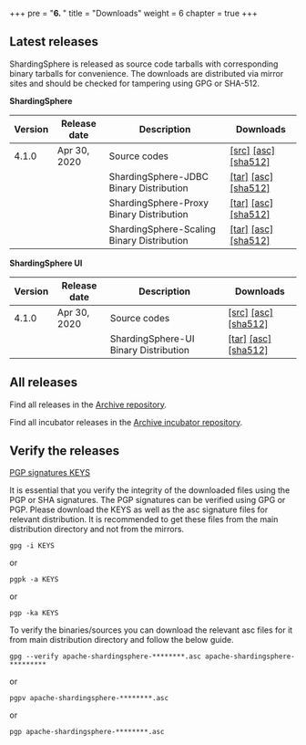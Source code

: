 +++
pre = "<b>6. </b>"
title = "Downloads"
weight = 6
chapter = true
+++

## Latest releases

ShardingSphere is released as source code tarballs with corresponding binary tarballs for convenience. The downloads are distributed via mirror sites and should be checked for tampering using GPG or SHA-512.

**ShardingSphere**

| Version | Release date | Description | Downloads |
| - | - | - | - |
| 4.1.0     | Apr 30, 2020 | Source codes | [[src]](https://www.apache.org/dyn/closer.cgi/shardingsphere/4.1.0/apache-shardingsphere-4.1.0-src.zip) [[asc]](https://downloads.apache.org/shardingsphere/4.1.0/apache-shardingsphere-4.1.0-src.zip.asc) [[sha512]](https://downloads.apache.org/shardingsphere/4.1.0/apache-shardingsphere-4.1.0-src.zip.sha512) |
|           |              | ShardingSphere-JDBC Binary Distribution | [[tar]](https://www.apache.org/dyn/closer.cgi/shardingsphere/4.1.0/apache-shardingsphere-4.1.0-sharding-jdbc-bin.tar.gz) [[asc]](https://downloads.apache.org/shardingsphere/4.1.0/apache-shardingsphere-4.1.0-sharding-jdbc-bin.tar.gz.asc) [[sha512]](https://downloads.apache.org/shardingsphere/4.1.0/apache-shardingsphere-4.1.0-sharding-jdbc-bin.tar.gz.sha512) |
|           |              | ShardingSphere-Proxy Binary Distribution | [[tar]](https://www.apache.org/dyn/closer.cgi/shardingsphere/4.1.0/apache-shardingsphere-4.1.0-sharding-proxy-bin.tar.gz) [[asc]](https://downloads.apache.org/shardingsphere/4.1.0/apache-shardingsphere-4.1.0-sharding-proxy-bin.tar.gz.asc) [[sha512]](https://downloads.apache.org/shardingsphere/4.1.0/apache-shardingsphere-4.1.0-sharding-proxy-bin.tar.gz.sha512) |
|           |              | ShardingSphere-Scaling Binary Distribution | [[tar]](https://www.apache.org/dyn/closer.cgi/shardingsphere/4.1.0/apache-shardingsphere-4.1.0-sharding-scaling-bin.tar.gz) [[asc]](https://downloads.apache.org/shardingsphere/4.1.0/apache-shardingsphere-4.1.0-sharding-scaling-bin.tar.gz.asc) [[sha512]](https://downloads.apache.org/shardingsphere/4.1.0/apache-shardingsphere-4.1.0-sharding-scaling-bin.tar.gz.sha512) |

**ShardingSphere UI**

| Version | Release date | Description | Downloads |
| - | - | - | - |
| 4.1.0     | Apr 30, 2020 | Source codes | [[src]](https://www.apache.org/dyn/closer.cgi/shardingsphere/shardingsphere-ui-4.1.0/apache-shardingsphere-4.1.0-shardingsphere-ui-src.zip ) [[asc]](https://downloads.apache.org/shardingsphere/shardingsphere-ui-4.1.0/apache-shardingsphere-4.1.0-shardingsphere-ui-src.zip.asc) [[sha512]](https://downloads.apache.org/shardingsphere/shardingsphere-ui-4.1.0/apache-shardingsphere-4.1.0-shardingsphere-ui-src.zip.sha512) |
|           |              | ShardingSphere-UI Binary Distribution | [[tar]](https://www.apache.org/dyn/closer.cgi/shardingsphere/shardingsphere-ui-4.1.0/apache-shardingsphere-4.1.0-shardingsphere-ui-bin.tar.gz) [[asc]](https://downloads.apache.org/shardingsphere/shardingsphere-ui-4.1.0/apache-shardingsphere-4.1.0-shardingsphere-ui-bin.tar.gz.asc) [[sha512]](https://downloads.apache.org/shardingsphere/shardingsphere-ui-4.1.0/apache-shardingsphere-4.1.0-shardingsphere-ui-bin.tar.gz.sha512) |

## All releases

Find all releases in the [Archive repository](https://archive.apache.org/dist/shardingsphere/).

Find all incubator releases in the [Archive incubator repository](https://archive.apache.org/dist/incubator/shardingsphere/).

## Verify the releases

[PGP signatures KEYS](https://downloads.apache.org/shardingsphere/KEYS)

It is essential that you verify the integrity of the downloaded files using the PGP or SHA signatures. The PGP signatures can be verified using GPG or PGP. Please download the KEYS as well as the asc signature files for relevant distribution. It is recommended to get these files from the main distribution directory and not from the mirrors.

```shell
gpg -i KEYS
```

or

```shell
pgpk -a KEYS
```

or

```shell
pgp -ka KEYS
```

To verify the binaries/sources you can download the relevant asc files for it from main distribution directory and follow the below guide.

```shell
gpg --verify apache-shardingsphere-********.asc apache-shardingsphere-*********
```

or

```shell
pgpv apache-shardingsphere-********.asc
```

or

```shell
pgp apache-shardingsphere-********.asc
```
